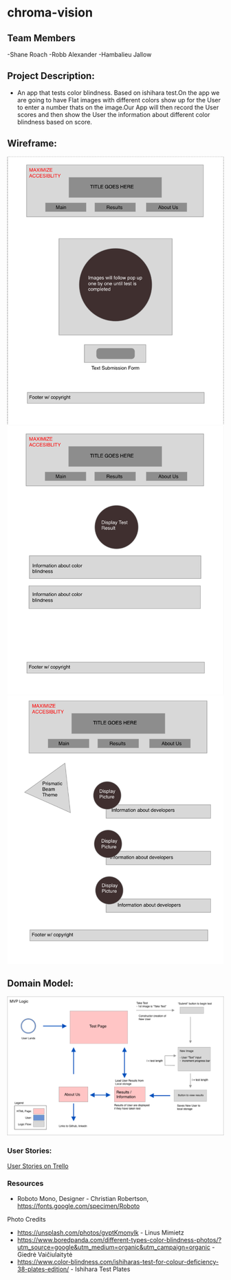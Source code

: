 # chroma-vision

## Team Members
-Shane Roach
-Robb Alexander
-Hambalieu Jallow

## Project Description:
- An app that tests color blindness. Based on ishihara test.On the app we are going to have Flat images with different colors show up for the User to enter a number thats on the image.Our App will then record the User scores and then show the User the information about different color blindness based on score.

## Wireframe:
![testpage](img/WF.pg1.png)
![testresult](img/WF.pg2.png)
![aboutUs](img/WF.pg3.png)

## Domain Model:
![domain](img/201.DomainModel.png)




### User Stories:

[User Stories on Trello](https://trello.com/c/0sLln4ac)



### Resources

- Roboto Mono, Designer - Christian Robertson, https://fonts.google.com/specimen/Roboto


Photo Credits

- https://unsplash.com/photos/gvptKmonylk - Linus Mimietz
- https://www.boredpanda.com/different-types-color-blindness-photos/?utm_source=google&utm_medium=organic&utm_campaign=organic - Giedrė Vaičiulaitytė
- https://www.color-blindness.com/ishiharas-test-for-colour-deficiency-38-plates-edition/ - Ishihara Test Plates

